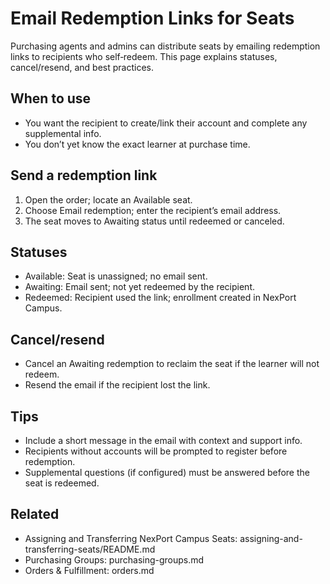 # Email Redemption Links for Seats

Purchasing agents and admins can distribute seats by emailing redemption links to recipients who self‑redeem. This page explains statuses, cancel/resend, and best practices.

## When to use
- You want the recipient to create/link their account and complete any supplemental info.
- You don’t yet know the exact learner at purchase time.

## Send a redemption link
1) Open the order; locate an Available seat.
2) Choose Email redemption; enter the recipient’s email address.
3) The seat moves to Awaiting status until redeemed or canceled.

## Statuses
- Available: Seat is unassigned; no email sent.
- Awaiting: Email sent; not yet redeemed by the recipient.
- Redeemed: Recipient used the link; enrollment created in NexPort Campus.

## Cancel/resend
- Cancel an Awaiting redemption to reclaim the seat if the learner will not redeem.
- Resend the email if the recipient lost the link.

## Tips
- Include a short message in the email with context and support info.
- Recipients without accounts will be prompted to register before redemption.
- Supplemental questions (if configured) must be answered before the seat is redeemed.

## Related
- Assigning and Transferring NexPort Campus Seats: assigning-and-transferring-seats/README.md
- Purchasing Groups: purchasing-groups.md
- Orders & Fulfillment: orders.md
